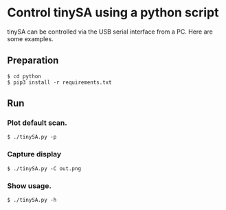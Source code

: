 # Control tinySA using a python script

tinySA can be controlled via the USB serial interface from a PC. Here are some examples.

## Preparation

    $ cd python
    $ pip3 install -r requirements.txt

## Run

### Plot default scan.

    $ ./tinySA.py -p

### Capture display

    $ ./tinySA.py -C out.png

### Show usage.

    $ ./tinySA.py -h

